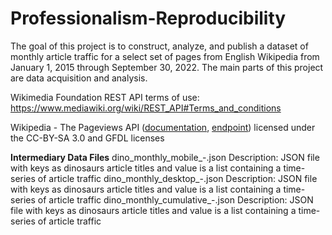 # Professionalism-Reproducibility
The goal of this project is to construct, analyze, and publish a dataset of monthly article traffic for a select set of pages from English Wikipedia from January 1, 2015 through September 30, 2022. The main parts of this project are data acquisition and analysis.

Wikimedia Foundation REST API terms of use: https://www.mediawiki.org/wiki/REST_API#Terms_and_conditions

Wikipedia - The Pageviews API ([documentation](https://wikitech.wikimedia.org/wiki/Analytics/AQS/Pageviews), [endpoint](https://wikimedia.org/api/rest_v1/#!/Pageviews_data/get_metrics_pageviews_aggregate_project_access_agent_granularity_start_end)) licensed under the CC-BY-SA 3.0 and GFDL licenses

**Intermediary Data Files**
dino_monthly_mobile_<start201501>-<end202210>.json
  Description: JSON file with keys as dinosaurs article titles and value is a list containing a time-series of article traffic
dino_monthly_desktop_<start201501>-<end202210>.json
  Description: JSON file with keys as dinosaurs article titles and value is a list containing a time-series of article traffic
dino_monthly_cumulative_<start201501>-<end202210>.json
  Description: JSON file with keys as dinosaurs article titles and value is a list containing a time-series of article traffic
